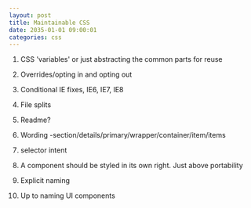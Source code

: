 ```yaml
---
layout: post
title: Maintainable CSS
date: 2035-01-01 09:00:01
categories: css
---
```


1. CSS 'variables' or just abstracting the common parts for reuse

2. Overrides/opting in and opting out

3. Conditional IE fixes, IE6, IE7, IE8

4. File splits

5. Readme?

6. Wording -section/details/primary/wrapper/container/item/items

7. selector intent

8. A component should be styled in its own right. Just above portability

9. Explicit naming

10. Up to naming UI components